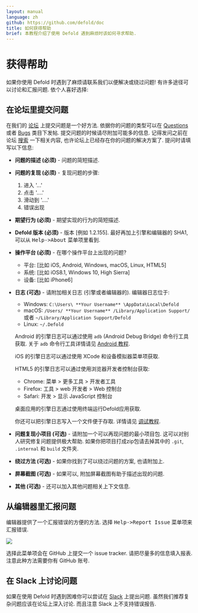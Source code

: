 ```yaml
---
layout: manual
language: zh
github: https://github.com/defold/doc
title: 如何获得帮助
brief: 本教程介绍了使用 Defold 遇到麻烦时该如何寻求帮助.
---
```


# 获得帮助

如果你使用 Defold 时遇到了麻烦请联系我们以便解决或绕过问题! 有许多途径可以讨论和汇报问题. 依个人喜好选择:

## 在论坛里提交问题

在我们的 [论坛](https://www.defold.com/forum) 上提交问题是一个好方法. 依据你的问题的类型可以在 [Questions](https://forum.defold.com/c/questions) 或者 [Bugs](https://forum.defold.com/c/bugs) 类目下发帖. 提交问题的时候请尽附加可能多的信息. 记得发问之前在论坛 [搜索](https://forum.defold.com/search) 一下相关内容, 也许论坛上已经存在你的问题的解决方案了. 提问时请填写以下信息:

* **问题的描述 (必须)** - 问题的简短描述.

* **问题的复现 (必须)** - 复现问题的步骤:
  1. 进入 '...'
  2. 点击 '....'
  3. 滑动到 '....'
  4. 错误出现

* **期望行为 (必须)** - 期望实现的行为的简短描述.

* **Defold 版本 (必须)** - 版本 [例如 1.2.155]. 最好再加上引擎和编辑器的 SHA1, 可以从 <kbd>Help->About</kbd> 菜单项里看到.

* **操作平台 (必须)** - 在哪个操作平台上出现的问题?
  - 平台: [比如 iOS, Android, Windows, macOS, Linux, HTML5]
  - 系统: [比如 iOS8.1, Windows 10, High Sierra]
  - 设备: [比如 iPhone6]

* **日志 (可选)** - 请附加相关日志 (引擎或者编辑器的). 编辑器日志位于:
  - Windows: `C:\Users\ **Your Username** \AppData\Local\Defold`
  - macOS: `/Users/ **Your Username** /Library/Application Support/` 或者 `~/Library/Application Support/Defold`
  - Linux: `~/.Defold`

  Android 的引擎日志可以通过使用 `adb` (Android Debug Bridge) 命令行工具获取. 关于 `adb` 命令行工具详情请见 [Android 教程](/zh/manuals/android/#android-debug-bridge).

  iOS 的引擎日志可以通过使用 XCode 和设备模拟器菜单项获取.

  HTML5 的引擎日志可以通过使用浏览器开发者控制台获取:
  - Chrome: 菜单 > 更多工具 > 开发者工具
  - Firefox: 工具 > web 开发者 > Web 控制台
  - Safari: 开发 > 显示 JavaScript 控制台

  桌面应用的引擎日志通过使用终端运行Defold应用获取.

  你还可以把引擎日志写入一个文件便于存取. 详情请见 [调试教程](/zh/manuals/debugging/#提取日志文件).

* **问题复现小项目 (可选)** - 请附加一个可以再现问题的最小项目包. 这可以对别人研究修复问题提供极大帮助. 如果你把项目打成zip包请去掉其中的 `.git`, `.internal` 和 `build` 文件夹.

* **绕过方法 (可选)** - 如果你找到了可以绕过问题的方案, 也请附加上.

* **屏幕截图 (可选)** - 如果可以, 附加屏幕截图有助于描述出现的问题.

* **其他 (可选)** - 还可以加入其他问题相关上下文信息.


## 从编辑器里汇报问题

编辑器提供了一个汇报错误的方便的方法. 选择 <kbd>Help->Report Issue</kbd> 菜单项来汇报错误.

![](../images/getting_help/report_issue.png)

选择此菜单项会在 GitHub 上提交一个 issue tracker. 请把尽量多的信息填入报表. 注意此种方法需要你有 GitHub 账号.


## 在 Slack 上讨论问题

如果在使用 Defold 时遇到困难你可以尝试在 [Slack](https://www.defold.com/slack/) 上提出问题. 虽然我们推荐复杂问题应该在论坛上深入讨论. 而且注意 Slack 上不支持错误报告.
